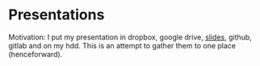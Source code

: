 # Presentations

Motivation: I put my presentation in dropbox, google drive, [slides](https://slides.com/), github, gitlab and on my hdd. This is an attempt to gather them to one place (henceforward).

